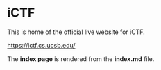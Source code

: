 # iCTF

This is home of the official live website for iCTF. 

https://ictf.cs.ucsb.edu/


The **index page** is rendered from the **index.md** file.
